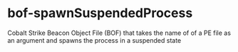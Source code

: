 # bof-spawnSuspendedProcess
Cobalt Strike Beacon Object File (BOF) that takes the name of of a PE file as an argument and spawns the process in a suspended state
